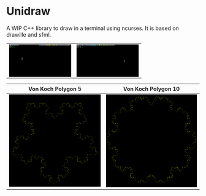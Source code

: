 # Unidraw

 A WIP C++ library to draw in a terminal using ncurses. It is based on drawille and sfml.

<table>
    <td>
        <img src=".README.assets/Peek 26-12-2019 13-47.gif" width=100% align="middle"/>
    </td>
    <td>
		<img src=".README.assets/Peek 26-12-2019 16-56.gif" width=100% align="middle"/>
    </td>
</table>

| Von Koch Polygon 5                                           | Von Koch Polygon 10                                          |
| ------------------------------------------------------------ | ------------------------------------------------------------ |
| ![Screenshot_20191226_135509](.README.assets/Screenshot_20191226_135509-1577373540609.png) | ![Screenshot_20191226_135642](.README.assets/Screenshot_20191226_135642-1577373553567.png) |

